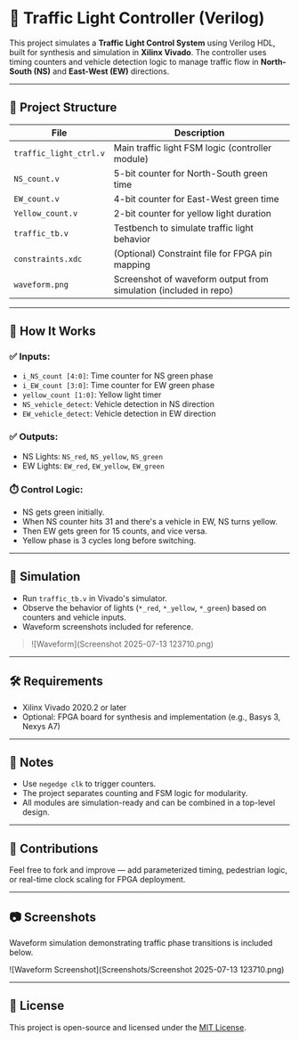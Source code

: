 # 🚦 Traffic Light Controller (Verilog)

This project simulates a **Traffic Light Control System** using Verilog HDL, built for synthesis and simulation in **Xilinx Vivado**. The controller uses timing counters and vehicle detection logic to manage traffic flow in **North-South (NS)** and **East-West (EW)** directions.

---

## 📁 Project Structure

| File | Description |
|------|-------------|
| `traffic_light_ctrl.v` | Main traffic light FSM logic (controller module) |
| `NS_count.v` | 5-bit counter for North-South green time |
| `EW_count.v` | 4-bit counter for East-West green time |
| `Yellow_count.v` | 2-bit counter for yellow light duration |
| `traffic_tb.v` | Testbench to simulate traffic light behavior |
| `constraints.xdc` | (Optional) Constraint file for FPGA pin mapping |
| `waveform.png` | Screenshot of waveform output from simulation (included in repo) |

---

## 🔧 How It Works

### ✅ Inputs:
- `i_NS_count [4:0]`: Time counter for NS green phase
- `i_EW_count [3:0]`: Time counter for EW green phase
- `yellow_count [1:0]`: Yellow light timer
- `NS_vehicle_detect`: Vehicle detection in NS direction
- `EW_vehicle_detect`: Vehicle detection in EW direction

### ✅ Outputs:
- NS Lights: `NS_red`, `NS_yellow`, `NS_green`
- EW Lights: `EW_red`, `EW_yellow`, `EW_green`

### ⏱️ Control Logic:
- NS gets green initially.
- When NS counter hits 31 and there's a vehicle in EW, NS turns yellow.
- Then EW gets green for 15 counts, and vice versa.
- Yellow phase is 3 cycles long before switching.

---

## 🧪 Simulation

- Run `traffic_tb.v` in Vivado's simulator.
- Observe the behavior of lights (`*_red`, `*_yellow`, `*_green`) based on counters and vehicle inputs.
- Waveform screenshots included for reference.

> ![Waveform](Screenshot 2025-07-13 123710.png)

---

## 🛠 Requirements

- Xilinx Vivado 2020.2 or later
- Optional: FPGA board for synthesis and implementation (e.g., Basys 3, Nexys A7)

---

## 📌 Notes

- Use `negedge clk` to trigger counters.
- The project separates counting and FSM logic for modularity.
- All modules are simulation-ready and can be combined in a top-level design.

---

## 🤝 Contributions

Feel free to fork and improve — add parameterized timing, pedestrian logic, or real-time clock scaling for FPGA deployment.

---

## 📷 Screenshots

Waveform simulation demonstrating traffic phase transitions is included below.

![Waveform Screenshot](Screenshots/Screenshot 2025-07-13 123710.png)

---

## 📄 License

This project is open-source and licensed under the [MIT License](LICENSE).
